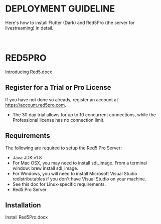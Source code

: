 # DEPLOYMENT GUIDELINE

Here's how to install Flutter (Dark) and Red5Pro (the server for livestreaming) in detail.

<br>

# RED5PRO

Introducing Red5.docx

## Register for a Trial or Pro License
If you have not done so already, register an account at https://account.red5pro.com.

* The 30 day trial allows for up to 10 concurrent connections, while the Professional license has no connection limit.

## Requirements
The following are required to setup the Red5 Pro Server:

 - Java JDK v1.8
 - For Mac OSX, you may need to install sdl_image. From a terminal window: brew install sdl_image.
 - For Windows, you will need to install Microsoft Visual Studio redistributables if you don't have Visual Studio on your machine.
 - See this doc for Linux-specific requirements.
 - Red5 Pro Server

## Installation

Install Red5Pro.docx 
